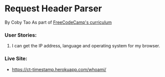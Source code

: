 # Request Header Parser
By Coby Tao
As part of [FreeCodeCamp's curriculum](https://www.freecodecamp.com/challenges/request-header-parser-microservice)

### User Stories:
1. I can get the IP address, language and operating system for my browser.

### Live Site:
* https://ct-timestamp.herokuapp.com/whoami/